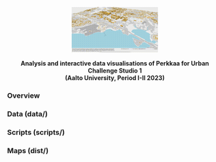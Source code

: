 <div align="center" style="margin-top: 5px; margin-bottom: 10px;">
  <img alt="building analysis - use, physical and functional attributes" src="./docs/img/building_level.gif" width="40%"></a>
  <p><b>Analysis and interactive data visualisations of Perkkaa for Urban Challenge Studio 1<br>(Aalto University, Period I-II 2023)</b></p>
</div>

### Overview 

### Data (data/)

### Scripts (scripts/)

### Maps (dist/)